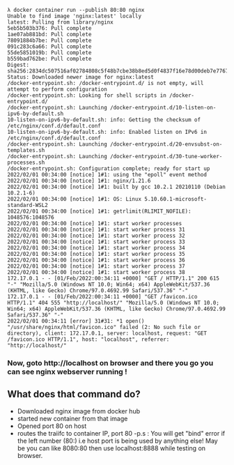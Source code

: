 ```
λ docker container run --publish 80:80 nginx
Unable to find image 'nginx:latest' locally
latest: Pulling from library/nginx
5eb5b503b376: Pull complete
1ae07ab881bd: Pull complete
78091884b7be: Pull complete
091c283c6a66: Pull complete
55de5851019b: Pull complete
b559bad762be: Pull complete
Digest: sha256:2834dc507516af02784808c5f48b7cbe38b8ed5d0f4837f16e78d00deb7e7767
Status: Downloaded newer image for nginx:latest
/docker-entrypoint.sh: /docker-entrypoint.d/ is not empty, will attempt to perform configuration
/docker-entrypoint.sh: Looking for shell scripts in /docker-entrypoint.d/
/docker-entrypoint.sh: Launching /docker-entrypoint.d/10-listen-on-ipv6-by-default.sh
10-listen-on-ipv6-by-default.sh: info: Getting the checksum of /etc/nginx/conf.d/default.conf
10-listen-on-ipv6-by-default.sh: info: Enabled listen on IPv6 in /etc/nginx/conf.d/default.conf
/docker-entrypoint.sh: Launching /docker-entrypoint.d/20-envsubst-on-templates.sh
/docker-entrypoint.sh: Launching /docker-entrypoint.d/30-tune-worker-processes.sh
/docker-entrypoint.sh: Configuration complete; ready for start up
2022/02/01 00:34:00 [notice] 1#1: using the "epoll" event method
2022/02/01 00:34:00 [notice] 1#1: nginx/1.21.6
2022/02/01 00:34:00 [notice] 1#1: built by gcc 10.2.1 20210110 (Debian 10.2.1-6)
2022/02/01 00:34:00 [notice] 1#1: OS: Linux 5.10.60.1-microsoft-standard-WSL2
2022/02/01 00:34:00 [notice] 1#1: getrlimit(RLIMIT_NOFILE): 1048576:1048576
2022/02/01 00:34:00 [notice] 1#1: start worker processes
2022/02/01 00:34:00 [notice] 1#1: start worker process 31
2022/02/01 00:34:00 [notice] 1#1: start worker process 32
2022/02/01 00:34:00 [notice] 1#1: start worker process 33
2022/02/01 00:34:00 [notice] 1#1: start worker process 34
2022/02/01 00:34:00 [notice] 1#1: start worker process 35
2022/02/01 00:34:00 [notice] 1#1: start worker process 36
2022/02/01 00:34:00 [notice] 1#1: start worker process 37
2022/02/01 00:34:00 [notice] 1#1: start worker process 38
172.17.0.1 - - [01/Feb/2022:00:34:11 +0000] "GET / HTTP/1.1" 200 615 "-" "Mozilla/5.0 (Windows NT 10.0; Win64; x64) AppleWebKit/537.36 (KHTML, like Gecko) Chrome/97.0.4692.99 Safari/537.36" "-"
172.17.0.1 - - [01/Feb/2022:00:34:11 +0000] "GET /favicon.ico HTTP/1.1" 404 555 "http://localhost/" "Mozilla/5.0 (Windows NT 10.0; Win64; x64) AppleWebKit/537.36 (KHTML, like Gecko) Chrome/97.0.4692.99 Safari/537.36" "-"
2022/02/01 00:34:11 [error] 31#31: *1 open() "/usr/share/nginx/html/favicon.ico" failed (2: No such file or directory), client: 172.17.0.1, server: localhost, request: "GET /favicon.ico HTTP/1.1", host: "localhost", referrer: "http://localhost/"
```


### Now, goto http://localhost on browser and there you go you can see nginx webserver running !

## What does that command do?
- Downloaded nginx image from docker hub
- started new container from that image
- Opened port 80 on host
- routes the traiifc to container IP, port 80
-p.s : You will get "bind" error if the left number (80:) i.e host port is being used by anything else! May be you can like 8080:80 then use localhost:8888 while testing on browser.
